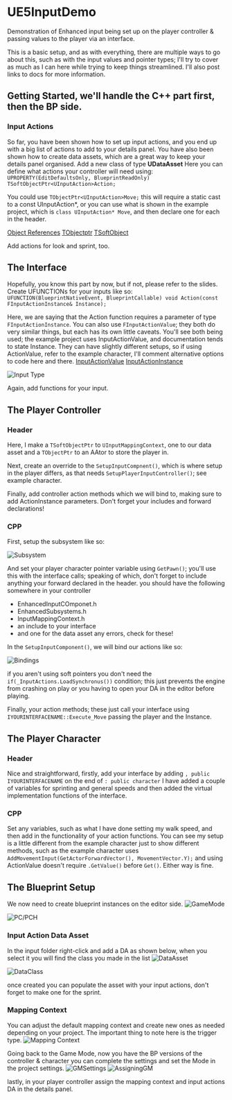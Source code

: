 # UE5InputDemo
 Demonstration of Enhanced input being set up on the player controller & passing values to the player via an interface.

 This is a basic setup, and as with everything, there are multiple ways to go about this, such as with the input values and pointer types; I'll try to cover as much as I can here while trying to keep things streamlined. I'll also post links to docs for more information.

 ## Getting Started, we'll handle the C++ part first, then the BP side.
 ### Input Actions
 So far, you have been shown how to set up input actions, and you end up with a big list of actions to add to your details panel. You have also been shown how to create data assets, which are a great way to keep your details panel organised.
 Add a new class of type **UDataAsset** Here you can define  what actions your controller will need using:
`UPROPERTY(EditDefaultsOnly, BlueprintReadOnly)
	TSoftObjectPtr<UInputAction>Action;`

You could use `TObjectPtr<UInputAction>Move;` this will require a static cast to a const UInputAction*, or you can use what is shown in the example project, which is `class UInputAction* Move`, and then declare one for each in the header.

[Object References](https://medium.com/advanced-blueprint-scripting-in-unreal-engine/object-references-in-blueprints-4c0df7f4dc1d)
[TObjectptr](https://docs.unrealengine.com/5.0/en-US/API/Runtime/CoreUObject/UObject/TObjectPtr/)
[TSoftObject](https://docs.unrealengine.com/5.3/en-US/API/Runtime/CoreUObject/UObject/TSoftObjectPtr/)

Add actions for look and sprint, too.

## The Interface
Hopefully, you know this part by now, but if not, please refer to the slides.
Create UFUNCTIONs for your inputs like so:
`UFUNCTION(BlueprintNativeEvent, BlueprintCallable)
	void Action(const FInputActionInstance& Instance);`

 Here, we are saying that the Action function requires a parameter of type `FInputActionInstance`. You can also use `FInputActionValue`; they both do very similar things, but each has its own little caveats. You'll see both being used; the example project uses InputActionValue, and documentation tends to state Instance. They can have slightly different setups, so if using ActionValue, refer to the example character, I'll comment alternative options to code here and there.
[InputActionValue](https://docs.unrealengine.com/5.3/en-US/API/Plugins/EnhancedInput/FInputActionValue/)
[InputActionInstance](https://docs.unrealengine.com/4.26/en-US/API/Plugins/EnhancedInput/FInputActionInstance/)

![Input Type](https://github.com/jayvicks86/UE5InputDemo/blob/main/Images/ActionInstance.jpg)

Again, add functions for your input.

## The Player Controller
### Header
Here, I make a `TSoftObjectPtr` to `UInputMappingContext`, one to our data asset and a `TObjectPtr` to an AAtor to store the player in. 

Next, create an override to the `SetupInputCompnent()`, which is where setup in the player differs, as that needs `SetupPlayerInputController()`; see example character. 

Finally, add controller action methods which we will bind to, making sure to add ActionInstance parameters.
Don't forget your includes and forward declarations!

### CPP
First, setup the subsystem like so:

![Subsystem](https://github.com/jayvicks86/UE5InputDemo/blob/main/Images/Subsystem.png)

And set your player character pointer variable using `GetPawn()`; you'll use this with the interface calls; speaking of which, don't forget to include anything your forward declared in the header.
 you should have the following somewhere in your controller
 - EnhancedInputCOmponet.h
 - EnhancedSubsystems.h
 - InputMappingContext.h
 - an include to your interface
 - and one for the data asset
any errors, check for these!

In the `SetupInputComponent()`, we will bind our actions like so:

![Bindings](https://github.com/jayvicks86/UE5InputDemo/blob/main/Images/Bindings.png)

if you aren't using soft pointers you don't need the `if(_InputActions.LoadSynchronus())` condition; this just prevents the engine from crashing on play or you having to open your DA in the editor before playing.

Finally, your action methods; these just call your interface using `IYOURINTERFACENAME::Execute_Move` passing the player and the Instance.

## The Player Character
### Header
Nice and straightforward, firstly, add your interface by adding `, public IYOURINTERFACENAME` on the end of `: public character`
I have added a couple of variables for sprinting and general speeds and then added the virtual implementation functions of the interface.

### CPP

Set any variables, such as what I have done setting my walk speed, and then add in the functionality of your action functions. You can see my setup is a little different from the example character just to show different methods, such as the example character uses `AddMovementInput(GetActorForwardVector(), MovementVector.Y);` and using ActionValue doesn't require `.GetValue()` before `Get()`. Either way is fine.


## The Blueprint Setup
We now need to create blueprint instances on the editor side.
![GameMode](https://github.com/jayvicks86/UE5InputDemo/blob/main/Images/GameModeBP.png)

![PC/PCH](https://github.com/jayvicks86/UE5InputDemo/blob/main/Images/PC_PCH_BPs.png)

### Input Action Data Asset
In the input folder right-click and add a DA as shown below, when you select it you will find the class you made in the list
![DataAsset](https://github.com/jayvicks86/UE5InputDemo/blob/main/Images/CreateDA.png)

![DataClass](https://github.com/jayvicks86/UE5InputDemo/blob/main/Images/DAtype.png)

once created you can populate the asset with your input actions, don't forget to make one for the sprint.

### Mapping Context
You can adjust the default mapping context and create new ones as needed depending on your project. The important thing to note here is the trigger type.
![Mapping Context](https://github.com/jayvicks86/UE5InputDemo/blob/main/Images/Mappingcontext.png)

Going back to the Game Mode, now you have the BP versions of the controller & character you can complete the settings and set the Mode in the project settings.
![GMSettings](https://github.com/jayvicks86/UE5InputDemo/blob/main/Images/GameMode%20Settings.png)
![AssigningGM](https://github.com/jayvicks86/UE5InputDemo/blob/main/Images/AssignGameMode.png)

lastly, in your player controller assign the mapping context and input actions DA in the details panel. 

